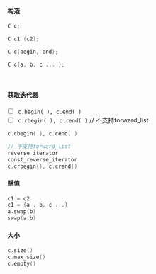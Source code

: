 #### 构造

```c++
C c;

C c1 (c2);

C c(begin, end);       

C c{a, b, c ... }; 
```

​         

#### 获取迭代器

- [ ] `c.begin( ), c.end( )`
- [ ] `c.rbegin( ), c.rend( )`                      // 不支持forward_list

```c++
c.cbegin( ), c.cend( )

// 不支持forward_list
reverse_iterator
const_reverse_iterator
c.crbegin(), c.crend()
```

 

#### 赋值

```c++
c1 = c2
c1 = {a , b, c ...}
a.swap(b)
swap(a,b)
```

 

#### 大小

```c++
c.size()
c.max_size()
c.empty()    
```

